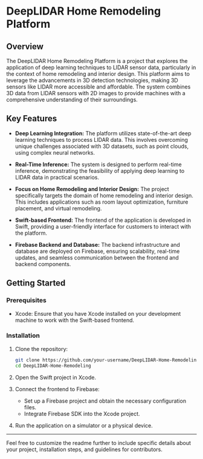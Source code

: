 # DeepLIDAR Home Remodeling Platform

## Overview

The DeepLIDAR Home Remodeling Platform is a project that explores the application of deep learning techniques to LIDAR sensor data, particularly in the context of home remodeling and interior design. This platform aims to leverage the advancements in 3D detection technologies, making 3D sensors like LIDAR more accessible and affordable. The system combines 3D data from LIDAR sensors with 2D images to provide machines with a comprehensive understanding of their surroundings.

## Key Features

- **Deep Learning Integration:** The platform utilizes state-of-the-art deep learning techniques to process LIDAR data. This involves overcoming unique challenges associated with 3D datasets, such as point clouds, using complex neural networks.

- **Real-Time Inference:** The system is designed to perform real-time inference, demonstrating the feasibility of applying deep learning to LIDAR data in practical scenarios.

- **Focus on Home Remodeling and Interior Design:** The project specifically targets the domain of home remodeling and interior design. This includes applications such as room layout optimization, furniture placement, and virtual remodeling.

- **Swift-based Frontend:** The frontend of the application is developed in Swift, providing a user-friendly interface for customers to interact with the platform.

- **Firebase Backend and Database:** The backend infrastructure and database are deployed on Firebase, ensuring scalability, real-time updates, and seamless communication between the frontend and backend components.

## Getting Started

### Prerequisites

- Xcode: Ensure that you have Xcode installed on your development machine to work with the Swift-based frontend.

### Installation

1. Clone the repository:

   ```bash
   git clone https://github.com/your-username/DeepLIDAR-Home-Remodeling.git
   cd DeepLIDAR-Home-Remodeling
   ```

2. Open the Swift project in Xcode.

3. Connect the frontend to Firebase:

   - Set up a Firebase project and obtain the necessary configuration files.
   - Integrate Firebase SDK into the Xcode project.

4. Run the application on a simulator or a physical device.



---

Feel free to customize the readme further to include specific details about your project, installation steps, and guidelines for contributors.
